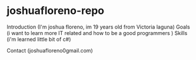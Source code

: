 # joshuafloreno-repo

Introduction (I'm joshua floreno, im 19 years old from Victoria laguna)
Goals (i want to learn more IT related and how to be a good programmers )
Skills (i'm learned little bit of c#)

Contact (joshuafloreno0gmail.com)
